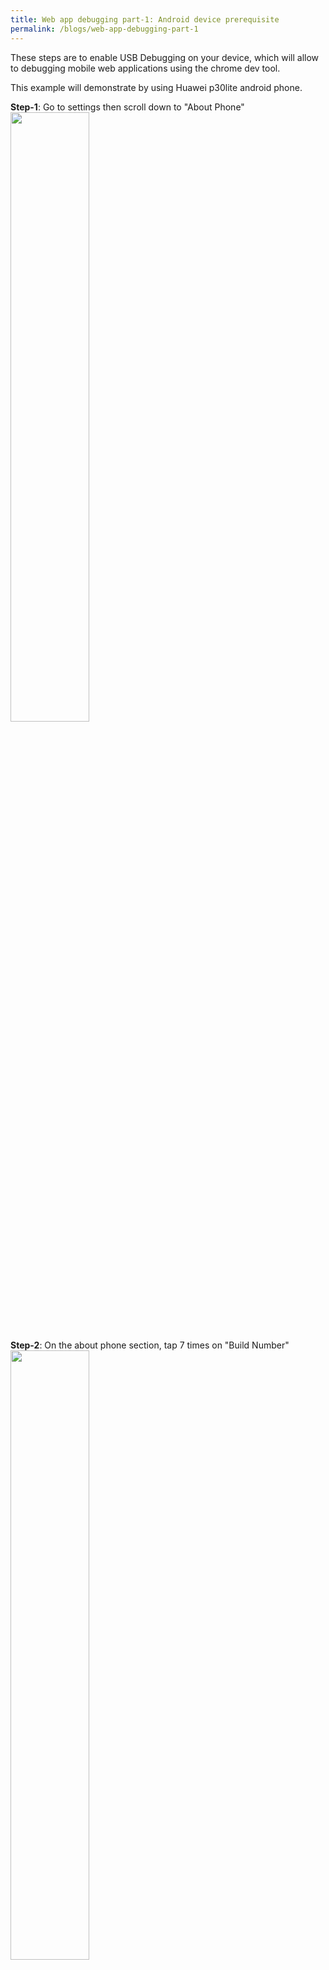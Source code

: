 ```yaml
---
title: Web app debugging part-1: Android device prerequisite
permalink: /blogs/web-app-debugging-part-1
---
```


These steps are to enable USB Debugging on your device, which will allow to debugging mobile web applications using the chrome dev tool.

This example will demonstrate by using Huawei p30lite android phone.

**Step-1**: Go to settings then scroll down to "About Phone"
<img src="../assets/img/2022-10-22-Web-app-debugging-part-1/1.png" width="50%">

**Step-2**: On the about phone section, tap 7 times on "Build Number"
<img src="../assets/img/2022-10-22-Web-app-debugging-part-1/2.png" width="50%">

**Step-3**: The Developer option is now enabled, you will see the text "you are now a developer"
<img src="../assets/img/2022-10-22-Web-app-debugging-part-1/3.png" width="50%">

**Step-4**: Go to the settings and then scroll down and tap on "System and updates"
<img src="../assets/img/2022-10-22-Web-app-debugging-part-1/4.png" width="50%">

**Step-5**: Scroll down to the developer options
<img src="../assets/img/2022-10-22-Web-app-debugging-part-1/5.png" width="50%">

**Step-6**: Turn the developer option toggle to "on"
<img src="../assets/img/2022-10-22-Web-app-debugging-part-1/6.png" width="50%">

**Step-7**: Scroll down to the debugging section and turn on the toggle
<img src="../assets/img/2022-10-22-Web-app-debugging-part-1/6.png" width="50%">
